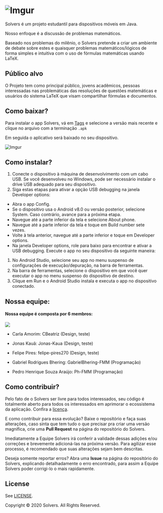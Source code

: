 
# ![Imgur](https://imgur.com/Vjvbycd.png)

Solvers é um projeto estudantil para dispositivos móveis em Java. 

Nosso enfoque é a discussão de problemas matemáticos.

Baseado nos problemas do milênio, o Solvers pretende a criar um ambiente de debate sobre estes e quaisquer problemas matemáticos/lógicos de forma simples e intuitiva com o uso de fórmulas matemáticas usando LaTeX.

## Público alvo 
O Projeto tem como principal público, jovens acadêmicos, pessoas interessadas nas problemáticas das resoluções de questões matemáticas e usuários do sistema LaTeX que visam compartilhar fórmulas e documentos.

## Como baixar?
Para instalar o app Solvers, vá em [Tags](https://github.com/GabrielBhering-FMM/Solvers/tags) e selecione a versão mais recente e clique no arquivo com a terminação ```.apk```

Em seguida o aplicativo será baixado no seu dispositivo.

![Imgur](https://i.imgur.com/NBMAA4Z.png)

## Como instalar?
1. Conecte o dispositivo à máquina de desenvolvimento com um cabo USB. Se você desenvolveu no Windows, pode ser necessário instalar o drive USB adequado para seu dispositivo.
2. Siga estas etapas para ativar a opção USB debugging na janela Developer options:
- Abra o app Config.
- Se o dispositivo usa o Android v8.0 ou versão posterior, selecione System. Caso contrário, avance para a próxima etapa.
- Navegue até a parte inferior da tela e selecione About phone.
- Navegue até a parte inferior da tela e toque em Build number sete vezes.
- Volte à tela anterior, navegue até a parte inferior e toque em Developer options.
- Na janela Developer options, role para baixo para encontrar e ativar a USB debugging.
Execute o app no seu dispositivo da seguinte maneira:

1. No Android Studio, selecione seu app no menu suspenso de configurações de execução/depuração, na barra de ferramentas.
2. Na barra de ferramentas, selecione o dispositivo em que você quer executar o app no menu suspenso do dispositivo de destino.                                                 
3. Clique em Run e o Android Studio instala e executa o app no dispositivo conectado.

## Nossa equipe:

#### Nossa equipe é composta por 6 membros:
<a href="https://github.com/GabrielBhering-FMM/Solvers/graphs/contributors">
  <img src="https://contributors-img.web.app/image?repo=GabrielBhering-FMM/Solvers" />
</a>

 - Carla Amorim: CBeatriz (Design, teste)

- Jonas Kauã: Jonas-Kaua (Design, teste)

- Felipe Pires: felipe-pires270 (Design, teste)

- Gabriel Rodrigues Bhering: GabrielBhering-FMM (Programação)

- Pedro Henrique Souza Araújo: Ph-FMM (Programação)

## Como contribuir?
Pelo fato de o Solvers ser livre para todos interessados, seu código é totalmente aberto para todos os interessados em aprimorar o ecossistema da aplicação. Confira a [licença](https://github.com/GabrielBhering-FMM/Solvers/blob/master/LICENSE).

E como contribuir para essa evolução? Baixe o repositório e faça suas alterações, caso sinta que tem tudo o que precisar pra criar uma versão magnifica, crie uma **Pull Request** na página do repositório do Solvers.

Imediatamente a Equipe Solvers irá conferir a validade dessas adições e/ou correções e brevemente adicioná-las na próxima versão. Para agilizar esse processo, é recomendado que suas alterações sejam bem descritas.

Deseja somente reportar erros? Abra uma **Issue** na página do repositório do Solvers, explicando detalhadamente o erro encontrado, para assim a Equipe Solvers poder corrigi-lo o mais rapidamente.

## License

See  [LICENSE](https://github.com/GabrielBhering-FMM/Solvers/blob/master/LICENSE).

Copyright © 2020 Solvers. All Rights Reserved.
